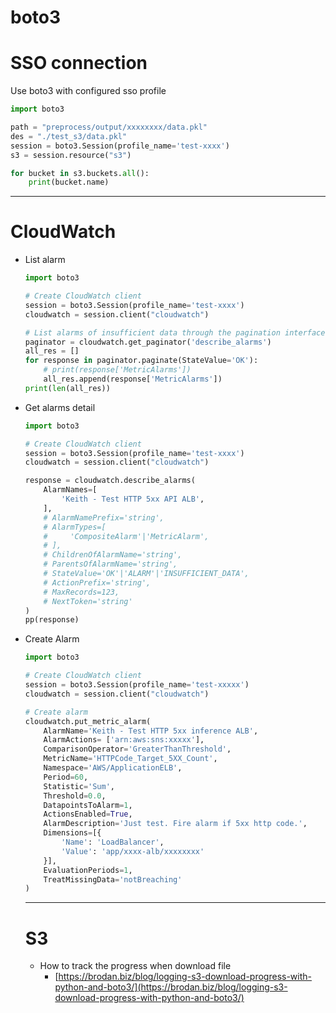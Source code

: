 # boto3

# SSO connection

Use boto3 with configured sso profile

```python
import boto3

path = "preprocess/output/xxxxxxxx/data.pkl"
des = "./test_s3/data.pkl"
session = boto3.Session(profile_name='test-xxxx')
s3 = session.resource("s3")

for bucket in s3.buckets.all():
    print(bucket.name)
```

---

# CloudWatch

- List alarm
    
    ```python
    import boto3
    
    # Create CloudWatch client
    session = boto3.Session(profile_name='test-xxxx')
    cloudwatch = session.client("cloudwatch")
    
    # List alarms of insufficient data through the pagination interface
    paginator = cloudwatch.get_paginator('describe_alarms')
    all_res = []
    for response in paginator.paginate(StateValue='OK'):
        # print(response['MetricAlarms'])
        all_res.append(response['MetricAlarms'])
    print(len(all_res))
    ```
    
- Get alarms detail
    
    ```python
    import boto3
    
    # Create CloudWatch client
    session = boto3.Session(profile_name='test-xxxx')
    cloudwatch = session.client("cloudwatch")
    
    response = cloudwatch.describe_alarms(
        AlarmNames=[
            'Keith - Test HTTP 5xx API ALB',
        ],
        # AlarmNamePrefix='string',
        # AlarmTypes=[
        #     'CompositeAlarm'|'MetricAlarm',
        # ],
        # ChildrenOfAlarmName='string',
        # ParentsOfAlarmName='string',
        # StateValue='OK'|'ALARM'|'INSUFFICIENT_DATA',
        # ActionPrefix='string',
        # MaxRecords=123,
        # NextToken='string'
    )
    pp(response)
    ```
    
- Create Alarm
    
    ```python
    import boto3
    
    # Create CloudWatch client
    session = boto3.Session(profile_name='test-xxxxx')
    cloudwatch = session.client("cloudwatch")
    
    # Create alarm
    cloudwatch.put_metric_alarm(
        AlarmName='Keith - Test HTTP 5xx inference ALB',
        AlarmActions= ['arn:aws:sns:xxxxx'],
        ComparisonOperator='GreaterThanThreshold',
        MetricName='HTTPCode_Target_5XX_Count',
        Namespace='AWS/ApplicationELB',
        Period=60,
        Statistic='Sum',
        Threshold=0.0,
        DatapointsToAlarm=1,
        ActionsEnabled=True,
        AlarmDescription='Just test. Fire alarm if 5xx http code.',
        Dimensions=[{
            'Name': 'LoadBalancer',
            'Value': 'app/xxxx-alb/xxxxxxxx'
        }],
        EvaluationPeriods=1,
        TreatMissingData='notBreaching'
    )
    ```
    
    ---
    
    # S3
    
    - How to track the progress when download file
        - [https://brodan.biz/blog/logging-s3-download-progress-with-python-and-boto3/](https://brodan.biz/blog/logging-s3-download-progress-with-python-and-boto3/)